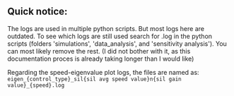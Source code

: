 ## Quick notice:
The logs are used in multiple python scripts. But most logs here are outdated. To see which logs are still used search for .log in the python scripts (folders 'simulations', 'data_analysis', and 'sensitivity analysis'). You can most likely remove the rest. (I did not bother with it, as this documentation proces is already taking longer than I would like)

Regarding the speed-eigenvalue plot logs, the files are named as: `eigen_{control_type}_sil{sil avg speed value}n{sil gain value}_{speed}.log`